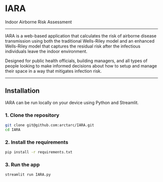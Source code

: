 # IARA
Indoor Airborne Risk Assessment

---

IARA is a web-based application that calculates the risk of airborne disease transmission using both the traditional Wells-Riley model and an enhanced Wells-Riley model that captures the residual risk after the infectious individuals leave the indoor environment.

Designed for public health officials, building managers, and all types of people looking to make informed decisions about how to setup and manage their space in a way that mitigates infection risk.

---

## Installation

IARA can be run locally on your device using Python and Streamlit.

### 1. Clone the repository

```bash
git clone git@github.com:arctarc/IARA.git
cd IARA
```

### 2. Install the requirements

```bash
pip install -r requirements.txt
```

### 3. Run the app

```bash
streamlit run IARA.py
```
